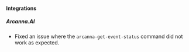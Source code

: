 #### Integrations
##### Arcanna.AI

- Fixed an issue where the `arcanna-get-event-status` command did not work as expected.

